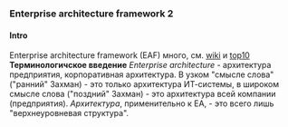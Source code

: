 ### Enterprise architecture framework 2
#### Intro
Enterprise architecture framework (EAF) много, см. [wiki](https://en.wikipedia.org/wiki/Enterprise_architecture_framework) и [top10](https://terrafirma.com.au/architecture/top-10-enterprise-architecture-frameworks/)  
**Терминологичское введение**
*Enterprise architecture* - архитектура предприятия, корпоративная архитектура. В узком "смысле слова" ("ранний" Захман) - это только архитектура ИТ-системы, в широком смысле слова ("поздний" Захман) - это архитектура всей компании (предприятия).
*Архитектура*, применительно к EA, - это всего лишь "верхнеуровневая структура".

